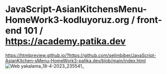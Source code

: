 # JavaScript-AsianKitchensMenu-HomeWork3-kodluyoruz.org / front-end 101 / https://academy.patika.dev
https://htmlpreview.github.io/?https://github.com/selimbiber/JavaScript-AsianKitchen-sMenu-HomeWork3-patika.dev/blob/main/index.html
![Web yakalama_18-4-2023_235541_](https://user-images.githubusercontent.com/117529414/232903817-ccd7e14c-860e-4aec-8a32-98f0eb398ae6.jpeg)
